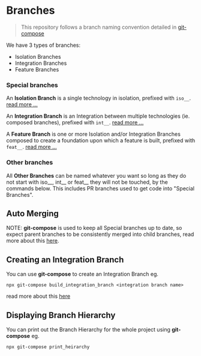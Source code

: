 Branches
===

> This repository follows a branch naming convention detailed in [git-compose](https://github.com/neilrussell6/git-compose)

We have 3 types of branches:
 - Isolation Branches
 - Integration Branches
 - Feature Branches

### Special branches

An **Isolation Branch** is a single technology in isolation, prefixed with ``iso__``.
[read more ...](https://github.com/neilrussell6/git-compose/blob/master/docs/branches-isolation.md)

An **Integration Branch** is an Integration between multiple technologies (ie. composed branches), prefixed with ``int__``.
[read more ...](https://github.com/neilrussell6/git-compose/blob/master/docs/branches-integration.md)

A **Feature Branch** is one or more Isolation and/or Integration Branches composed to create a foundation upon which a feature is built, prefixed with ``feat__``.
[read more ...](https://github.com/neilrussell6/git-compose/blob/master/docs/branches-feature.md)

### Other branches

All **Other Branches** can be named whatever you want so long as they do not start with iso__, int__ or feat__ they will not be touched, by the commands below.
This includes PR branches used to get code into "Special Branches".


Auto Merging
---

NOTE: **git-compose** is used to keep all Special branches up to date,
so expect parent branches to be consistently merged into child branches, 
read more about this [here](https://github.com/neilrussell6/git-compose/blob/master/docs/commands-cascade-merge.md).


Creating an Integration Branch
---

You can use **git-compose** to create an Integration Branch eg.
```
npx git-compose build_integration_branch <integration branch name>
```
read more about this [here](https://github.com/neilrussell6/git-compose/blob/master/docs/commands-build-integration-branch.md)


Displaying Branch Hierarchy
---

You can print out the Branch Hierarchy for the whole project using **git-compose** eg.
```
npx git-compose print_heirarchy
```
